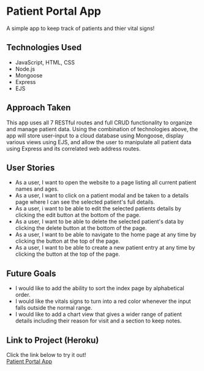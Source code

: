# Patient Portal App

A simple app to keep track of patients and thier vital signs!

## Technologies Used

- JavaScript, HTML, CSS 
- Node.js
- Mongoose
- Express
- EJS

## Approach Taken

This app uses all 7 RESTful routes and full CRUD functionality to organize and manage patient data. Using the combination of technologies above, the app will store user-input to a cloud database using Mongoose, display various views using EJS, and allow the user to manipulate all patient data using Express and its correlated web address routes.

## User Stories

- As a user, I want to open the website to a page listing all current patient names and ages.
- As a user, I want to click on a patient modal and be taken to a details page where I can see the selected patient's full details.
- As a user, i want to be able to edit the selected patients details by clicking the edit button at the bottom of the page.
- As a user, I want to be able to delete the selected patient's data by clicking the delete button at the bottom of the page.
- As a user, I want to be able to navigate to the home page at any time by clicking the button at the top of the page.
- As a user, I want to be able to create a new patient entry at any time by clicking the button at the top of the page.

## Future Goals

- I would like to add the ability to sort the index page by alphabetical order.
- I would like the vitals signs to turn into a red color whenever the input falls outside the normal range.
- I would like to add a chart view that gives a wider range of patient details including their reason for visit and a section to keep notes.

## Link to Project (Heroku)
Click the link below to try it out! <br>
[Patient Portal App](https://patient-portal-app-d08b8f3a655a.herokuapp.com/patients)